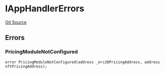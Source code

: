 # IAppHandlerErrors
[Git Source](https://github.com/thrackle-io/tron/blob/3cbe4e765eb8a4f99ff305a3831acec21bbc5481/src/common/IErrors.sol)


## Errors
### PricingModuleNotConfigured

```solidity
error PricingModuleNotConfigured(address _erc20PricingAddress, address nftPricingAddress);
```

